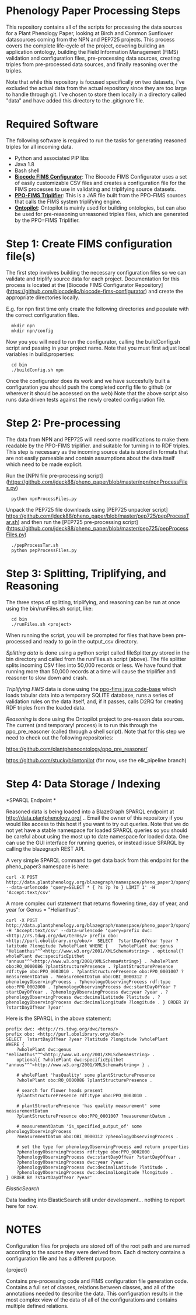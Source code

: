 # Phenology Paper Processing Steps

This repository contains all of the scripts for processing the data sources for a Plant
Phenology Paper, looking at Birch and Common Sunflower datasources coming from  the NPN
and PEP725 projects.  This process covers the complete life-cycle of the project, covering building
an application ontology, building the Field Information Management (FIMS) validation and configuration
files, pre-processing data sources, creating triples from pre-processed data sources, and finally
reasoning over the triples.

Note that while this repository is focused specifically on two datasets, i've excluded 
the actual data from the actual repository since they are too large to handle through git.
I've chosen to store them locally in a directory called "data" and have added this directory to the 
.gitignore file. 

# Required Software

The following software is required to run the tasks for generating reasoned triples 
for all incoming data.

  * Python and associated PIP libs
  * Java 1.8
  * Bash shell
  * **[Biocode FIMS Configurator]()**: 
The Biocode FIMS Configurator uses a set of easily customizable CSV files and creates a 
configuration file for the FIMS processes to use in validating and triplifying source
datasets.
  * **[PPO-FIMS Triplifier]()**: 
This is a JAR file built from the PPO-FIMS sources that calls the FIMS system triplifying engine.
  * **[Ontopilot]()**: 
Ontopilot is mainly used for building ontologies, but can also be used for pre-reasoning
unreasoned triples files, which are generated by the PPO=FIMS Triplifier.

# Step 1: Create FIMS configuration file(s) 

The first step involves building the necessary configuration files so we can validate and triplify source data for each project. 
Documentation for this process is located at the [Biocode FIMS Configurator Repository] (https://github.com/biocodellc/biocode-fims-configurator) and create the appropriate directories locally.

E.g. for npn first time only create the following directories and populate with the correct configuration files.
```
  mkdir npn
  mkdir npn/config
```

Now you you will need to run the configurator, calling the buildConfig.sh script and 
passing in your project name.  Note that you must first adjust local variables in build.properties:
```
  cd bin
  ./buildConfig.sh npn
```

Once the configurator does its work and we have succesfully built a configuration you should push 
the completed config file to github (or wherever it should be accessed on the web)
Note that the above script also runs data driven tests against the newly created configuration file. 
 
# Step 2: Pre-processing 

The data from NPN and PEP725 will need some modifications to make them readable by the PPO-FIMS triplifier.
and suitable for turning in to RDF triples.  This step is necessary as the incoming source data is 
stored in formats that are not easily parseable and contain assumptions about the data itself which need to be made explicit.

Run the [NPN file pre-processing script] (https://github.com/jdeck88/pheno_paper/blob/master/npn/npnProcessFiles.py)

```
  python npnProcessFiles.py
```

Unpack the PEP725 file downloads using [PEP725 unpacker script] https://github.com/jdeck88/pheno_paper/blob/master/pep725/pepProcessTar.sh) and then run the [PEP725 pre-processing script] (https://github.com/jdeck88/pheno_paper/blob/master/pep725/pepProcessFiles.py)

```
  ./pepProcessTar.sh
  python pepProcessFiles.py
```

# Step 3: Splitting, Triplifying, and Reasoning

The three steps of splitting, triplifying, and reasoning can be run at once using the bin/runFiles.sh script, like:
```
  cd bin
  ./runFiles.sh <project>
```
When running the script, you will be prompted for files that have been pre-processed and ready to go in the output_csv directory.

*Splitting data* is done using a python script called fileSplitter.py stored in the bin directory and called from the runFiles.sh script (above).  The file splitter splits incoming CSV files into 50,000 records or less.  We have found that running more than 50,000 records at a time will cause the triplifier and reasoner to slow down and crash.  


*Triplifying FIMS* data is done using the [ppo-fims java code-base](https://github.com/biocodellc/ppo-fims) which loads tabular data into a temporary SQLITE database, runs a series of validation rules on the data itself, and, if it passes, calls D2RQ for creating RDF triples from the loaded data.  


*Reasoning* is done using the Ontopilot project to pre-reason data sources.  The current (and temporary! process) is to run this through the ppo_pre_reasoner (called through a shell script).  Note that for this step we need to check out the following repositories:

https://github.com/plantphenoontology/ppo_pre_reasoner/

https://github.com/stuckyb/ontopilot  (for now, use the elk_pipeline branch)


# Step 4: Data Storage / Indexing

*SPARQL Endpoint *

Reasoned data is being loaded into a BlazeGraph SPARQL endpoint at http://data.plantphenology.org/  ..  Email the owner of this repository if you would like access to this host if you want to try out queries.  Note that we do not yet have a stable namespace for loaded SPARQL queries so you should be careful about using the most up to date namespace for loaded data.  One can use the GUI interface for running queries, or instead issue SPARQL by calling the blazegraph REST API.

A very simple SPARQL command to get data back from this endpoint for the pheno_paper3 namespace is here:

```
curl -X POST http://data.plantphenology.org/blazegraph/namespace/pheno_paper3/sparql --data-urlencode 'query=SELECT * { ?s ?p ?o } LIMIT 1' -H 'Accept:text/csv'
```

A more complex curl statement that returns flowering time, day of year, and year for Genus = "Helianthus":

```
curl -X POST http://data.plantphenology.org/blazegraph/namespace/pheno_paper3/sparql -H 'Accept:text/csv' --data-urlencode 'query=prefix dwc: <http://rs.tdwg.org/dwc/terms/> prefix obo: <http://purl.obolibrary.org/obo/>  SELECT  ?startDayOfYear ?year ?latitude ?longitude ?wholePlant WHERE {    ?wholePlant dwc:genus "Helianthus"^^<http://www.w3.org/2001/XMLSchema#string> . optional{?wholePlant dwc:specificEpithet "annuus"^^<http://www.w3.org/2001/XMLSchema#string>} . ?wholePlant obo:RO_0000086 ?plantStructurePresence . ?plantStructurePresence rdf:type obo:PPO_0003010 . ?plantStructurePresence obo:PPO_0001007 ?measurementDatum . ?measurementDatum obo:OBI_0000312 ?phenologyObservingProcess . ?phenologyObservingProcess rdf:type obo:PPO_0002000 . ?phenologyObservingProcess dwc:startDayOfYear ?startDayOfYear . ?phenologyObservingProcess dwc:year ?year . ?phenologyObservingProcess dwc:decimalLatitude ?latitude . ?phenologyObservingProcess dwc:decimalLongitude ?longitude . } ORDER BY ?startDayOfYear ?year'
```

Here is the SPARQL in the above statement:

```
prefix dwc: <http://rs.tdwg.org/dwc/terms/> 
prefix obo: <http://purl.obolibrary.org/obo/>  
SELECT  ?startDayOfYear ?year ?latitude ?longitude ?wholePlant 
WHERE {    
	?wholePlant dwc:genus "Helianthus"^^<http://www.w3.org/2001/XMLSchema#string> . 
	optional{ ?wholePlant dwc:specificEpithet "annuus"^^<http://www.w3.org/2001/XMLSchema#string> } . 

	# wholePlant 'hasQuality' some plantStructurePresence
	?wholePlant obo:RO_0000086 ?plantStructurePresence . 

	# search for flower heads present
	?plantStructurePresence rdf:type obo:PPO_0003010 . 

	# plantStructurePresence 'has quality measurement' some measurementDatum
	?plantStructurePresence obo:PPO_0001007 ?measurementDatum . 
	
	# measurementDatum 'is_specified_output_of' some phenologyObservingProcess
	?measurementDatum obo:OBI_0000312 ?phenologyObservingProcess . 

	# set the type for phenologyObservingProcess and return properties
	?phenologyObservingProcess rdf:type obo:PPO_0002000 . 
	?phenologyObservingProcess dwc:startDayOfYear ?startDayOfYear . 
	?phenologyObservingProcess dwc:year ?year . 
	?phenologyObservingProcess dwc:decimalLatitude ?latitude . 
	?phenologyObservingProcess dwc:decimalLongitude ?longitude . 
} ORDER BY ?startDayOfYear ?year'
```
*ElasticSearch* 

Data loading into ElasticSearch still under development... nothing to report here for now.

# NOTES

Configuration files for projects are stored off of the root path and are named according to the source they were derived from.
Each directory contains a configuration file and has a different purpose.

{project} 

Contains pre-processing code and FIMS configuration file generation code.
Contains a full set of classes, relations between classes, and all of the annotations needed to describe the data.  This configuration results in the 
most complex view of the data of all of the configurations and contains multiple defined relations.  

